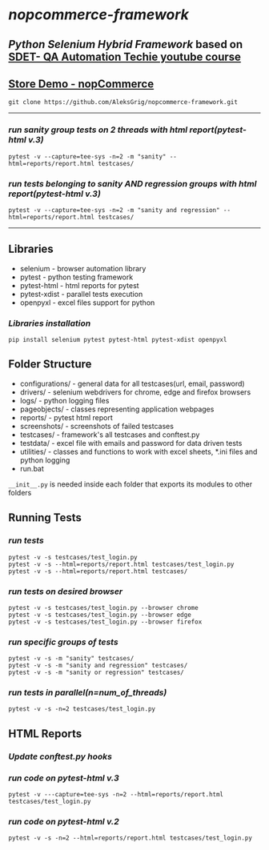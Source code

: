 # *nopcommerce-framework*
## *Python Selenium Hybrid Framework* based on [SDET- QA Automation Techie youtube course](https://www.youtube.com/playlist?list=PLUDwpEzHYYLt2RzOb-_eafLAP0VSoyJhf)
## [Store Demo - nopCommerce](https://www.nopcommerce.com/en/demo)

`git clone https://github.com/AleksGrig/nopcommerce-framework.git`

---

### *run sanity group tests on 2 threads with html report(pytest-html v.3)*
`pytest -v --capture=tee-sys -n=2 -m "sanity" --html=reports/report.html testcases/`

### *run tests belonging to sanity AND regression groups with html report(pytest-html v.3)*
`pytest -v --capture=tee-sys -n=2 -m "sanity and regression" --html=reports/report.html testcases/`

---

## Libraries
- selenium - browser automation library
- pytest - python testing framework
- pytest-html - html reports for pytest
- pytest-xdist - parallel tests execution
- openpyxl - excel files support for python
### *Libraries installation*
`pip install selenium pytest pytest-html pytest-xdist openpyxl`

## Folder Structure
- configurations/ - general data for all testcases(url, email, password)
- drivers/ - selenium webdrivers for chrome, edge and firefox browsers
- logs/ - python logging files
- pageobjects/ - classes representing application webpages
- reports/ - pytest html report
- screenshots/ - screenshots of failed testcases
- testcases/ - framework's all testcases and conftest.py
- testdata/ - excel file with emails and password for data driven tests
- utilities/ - classes and functions to work with excel sheets, *.ini files and python logging 
- run.bat

`__init__.py` is needed inside each folder that exports its modules to other folders

## Running Tests
### *run tests*
```
pytest -v -s testcases/test_login.py
pytest -v -s --html=reports/report.html testcases/test_login.py
pytest -v -s --html=reports/report.html testcases/
```
### *run tests on desired browser*
```
pytest -v -s testcases/test_login.py --browser chrome
pytest -v -s testcases/test_login.py --browser edge
pytest -v -s testcases/test_login.py --browser firefox
```

### *run specific groups of tests*
```
pytest -v -s -m "sanity" testcases/
pytest -v -s -m "sanity and regression" testcases/
pytest -v -s -m "sanity or regression" testcases/
```

### *run tests in parallel(n=num_of_threads)*
`pytest -v -s -n=2 testcases/test_login.py` 

## HTML Reports
### *Update conftest.py hooks*
### *run code on pytest-html v.3*
`pytest -v ---capture=tee-sys -n=2 --html=reports/report.html testcases/test_login.py`
### *run code on pytest-html v.2*
`pytest -v -s -n=2 --html=reports/report.html testcases/test_login.py`